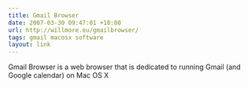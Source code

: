 ```yaml
---
title: Gmail Browser
date: 2007-03-30 09:47:01 +10:00
url: http://willmore.eu/gmailbrowser/
tags: gmail macosx software
layout: link
---
```

Gmail Browser is a web browser that is dedicated to running Gmail (and Google calendar) on Mac OS X
